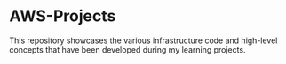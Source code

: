 # AWS-Projects
This repository showcases the various infrastructure code and high-level concepts that have been developed during my learning projects.
